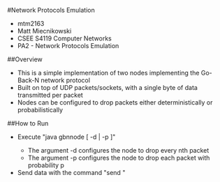 #Network Protocols Emulation
* mtm2163
* Matt Miecnikowski
* CSEE S4119 Computer Networks
* PA2 - Network Protocols Emulation

##Overview
* This is a simple implementation of two nodes implementing the Go-Back-N network protocol
* Built on top of UDP packets/sockets, with a single byte of data transmitted per packet
* Nodes can be configured to drop packets either deterministically or probabilistically

##How to Run
* Execute "java gbnnode <self-port> <peer-port> <window-size> [ -d <value-of-n> | -p <value-of-p>]"
    * The argument -d <value-of-n> configures the node to drop every nth packet
    * The argument -p <value-of-p> configures the node to drop each packet with probability p
* Send data with the command "send <string-of-chars>"